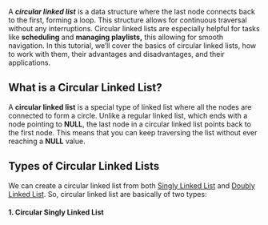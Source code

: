 A ***circular linked list*** is a data structure where the last node connects back to the first, forming a loop. This structure allows for continuous traversal without any interruptions. Circular linked lists are especially helpful for tasks like **scheduling** and **managing playlists,** this allowing for smooth navigation. In this tutorial, we’ll cover the basics of circular linked lists, how to work with them, their advantages and disadvantages, and their applications.
## What is a Circular Linked List?
A **circular linked list** is a special type of linked list where all the nodes are connected to form a circle. Unlike a regular linked list, which ends with a node pointing to **NULL**, the last node in a circular linked list points back to the first node. This means that you can keep traversing the list without ever reaching a **NULL** value.
## Types of Circular Linked Lists
We can create a circular linked list from both [Singly Linked List](../Singly%20Linked%20List/Singly%20Linked%20List.md) and [Doubly Linked List](../Doubly%20Linked%20List/Doubly%20Linked%20List.md). So, circular linked list are basically of two types:
#### 1. Circular Singly Linked List
